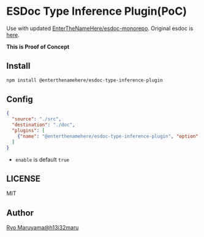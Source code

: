 # ESDoc Type Inference Plugin(PoC)

Use with updated [EnterTheNameHere/esdoc-monorepo](https://github.com/EnterTheNameHere/esdoc-monorepo).
Original esdoc is [here](https://github.com/esdoc/esdoc).

**This is Proof of Concept**
## Install
```bash
npm install @enterthenamehere/esdoc-type-inference-plugin
```

## Config
```json
{
  "source": "./src",
  "destination": "./doc",
  "plugins": [
    {"name": "@enterthenamehere/esdoc-type-inference-plugin", "option": {"enable": true}}
  ]
}
```

- `enable` is default `true`

## LICENSE
MIT

## Author
[Ryo Maruyama@h13i32maru](https://github.com/h13i32maru)
